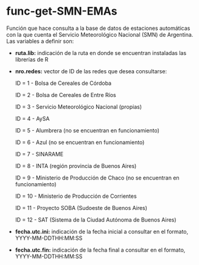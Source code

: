 # func-get-SMN-EMAs

Función que hace consulta a la base de datos de estaciones automáticas con la que cuenta el Servicio Meteorológico Nacional (SMN) de Argentina. Las variables a definir son:

* **ruta.lib:** indicación de la ruta en donde se encuentran instaladas las librerías de R

* **nro.redes:** vector de ID de las redes que desea consultarse:</p>
                       ID = 1 - Bolsa de Cereales de Córdoba</p>
                       ID = 2 - Bolsa de Cereales de Entre Ríos</p>
                       ID = 3 - Servicio Meteorológico Nacional (propias)</p>
                       ID = 4 - AySA</p>
                       ID = 5 - Alumbrera (no se encuentran en funcionamiento)</p>
                       ID = 6 - Azul (no se encuentran en funcionamiento)</p>
                       ID = 7 - SINARAME</p>
                       ID = 8 - INTA (región provincia de Buenos Aires)</p>
                       ID = 9 - Ministerio de Producción de Chaco (no se encuentran en funcionamiento)</p>
                       ID = 10 - Ministerio de Producción de Corrientes</p>
                       ID = 11 - Proyecto SOBA (Sudoeste de Buenos Aires)</p>
                       ID = 12 - SAT (Sistema de la Ciudad Autónoma de Buenos Aires)</p>
                      
* **fecha.utc.ini:** indicación de la fecha inicial a consultar en el formato, YYYY-MM-DDTHH:MM:SS

* **fecha.utc.fin:** indicación de la fecha final a consultar en el formato, YYYY-MM-DDTHH:MM:SS
